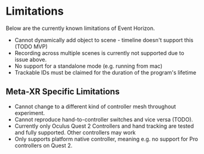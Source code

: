 # Limitations

Below are the currently known limitations of Event Horizon.

- Cannot dynamically add object to scene - timeline doesn't support this (TODO MVP)
- Recording across multiple scenes is currently not supported due to issue above.
- No support for a standalone mode (e.g. running from mac)
- Trackable IDs must be claimed for the duration of the program's lifetime

## Meta-XR Specific Limitations
- Cannot change to a different kind of controller mesh throughout experiment.
- Cannot reproduce hand-to-controller switches and vice versa (TODO).
- Currently only Oculus Quest 2 Controllers and hand tracking are tested and fully supported. Other controllers may work
- Only supports platform native controller, meaning e.g. no support for Pro controllers on Quest 2.
